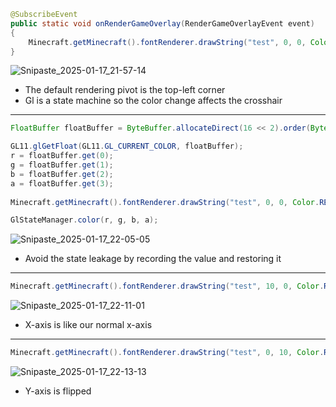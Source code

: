 ```java
@SubscribeEvent
public static void onRenderGameOverlay(RenderGameOverlayEvent event)
{
    Minecraft.getMinecraft().fontRenderer.drawString("test", 0, 0, Color.RED.getRGB());
}
```
![Snipaste_2025-01-17_21-57-14](https://github.com/user-attachments/assets/f1e94383-8c6e-4cd3-8805-f9884385caa8)

- The default rendering pivot is the top-left corner
- Gl is a state machine so the color change affects the crosshair

***

```java
FloatBuffer floatBuffer = ByteBuffer.allocateDirect(16 << 2).order(ByteOrder.nativeOrder()).asFloatBuffer();

GL11.glGetFloat(GL11.GL_CURRENT_COLOR, floatBuffer);
r = floatBuffer.get(0);
g = floatBuffer.get(1);
b = floatBuffer.get(2);
a = floatBuffer.get(3);
        
Minecraft.getMinecraft().fontRenderer.drawString("test", 0, 0, Color.RED.getRGB());

GlStateManager.color(r, g, b, a);
```
![Snipaste_2025-01-17_22-05-05](https://github.com/user-attachments/assets/4e1f492e-bcbe-4173-b1eb-588004763fd0)

- Avoid the state leakage by recording the value and restoring it

***

```java
Minecraft.getMinecraft().fontRenderer.drawString("test", 10, 0, Color.RED.getRGB());
```
![Snipaste_2025-01-17_22-11-01](https://github.com/user-attachments/assets/7ea812b4-23f4-4fa1-bf35-9403b353a06a)

- X-axis is like our normal x-axis

***

```java
Minecraft.getMinecraft().fontRenderer.drawString("test", 0, 10, Color.RED.getRGB());
```
![Snipaste_2025-01-17_22-13-13](https://github.com/user-attachments/assets/f3b16f41-6482-4b44-87f6-6c4180aa03bb)

- Y-axis is flipped
